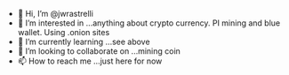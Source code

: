 - 👋 Hi, I’m @jwrastrelli
- 👀 I’m interested in ...anything about crypto currency.  PI mining and blue wallet.  Using .onion sites
- 🌱 I’m currently learning ...see above
- 💞️ I’m looking to collaborate on ...mining coin
- 📫 How to reach me ...just here for now

<!---
jwrastrelli/jwrastrelli is a ✨ special ✨ repository because its `README.md` (this file) appears on your GitHub profile.
You can click the Preview link to take a look at your changes.
--->
